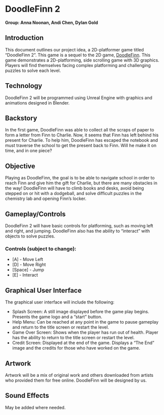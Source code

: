# DoodleFinn 2

**Group: Anna Noonan, Andi Chen, Dylan Gold**

## Introduction

This document outlines our project idea, a 2D-platformer game titled “DoodleFinn 2”. This game is a sequel to the 2D game, [DoodleFinn](https://doodlefinn-9e0c7.web.app/). This game demonstrates a 2D-platforming, side scrolling game with 3D graphics. Players will find themselves facing complex platforming and challenging puzzles to solve each level. 

## Technology

DoodleFinn 2 will be programmed using Unreal Engine with graphics and animations designed in Blender.

## Backstory

In the first game, DoodleFinn was able to collect all the scraps of paper to form a letter from Finn to Charlie. Now, it seems that Finn has left behind his present for Charlie. To help him, DoodleFinn has escaped the notebook and must traverse the school to get the present back to Finn. Will he make it on time, and in one piece?

## Objective

Playing as DoodleFinn, the goal is to be able to navigate school in order to reach Finn and give him the gift for Charlie, but there are many obstacles in the way! DoodleFinn will have to climb books and desks, avoid being stepped on or hit with a dodgeball, and solve difficult puzzles in the chemistry lab and opening Finn’s locker.

## Gameplay/Controls

DoodleFinn 2 will have basic controls for platforming, such as moving left and right, and jumping. DoodleFinn also has the ability to “interact” with objects to solve puzzles.
### Controls (subject to change):
- [A] - Move Left
- [D] - Move Right
- [Space] - Jump
- [E] - Interact

## Graphical User Interface

The graphical user interface will include the following:

- Splash Screen: A still image displayed before the game play begins. Presents the game logo and a “start” button.
- Help Menu: Can be reached at any point in the game to pause gameplay and return to the title screen or restart the level.
- Game Over Screen: Shows when the player has run out of health. Player has the ability to return to the title screen or restart the level.
- Credit Screen: Displayed at the end of the game. Displays a “The End” image and the credits for those who have worked on the game.

## Artwork

Artwork will be a mix of original work and others downloaded from artists who provided them for free online. DoodleFinn will be designed by us.

## Sound Effects

May be added where needed.

